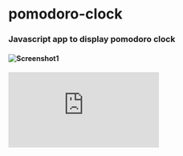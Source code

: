 # pomodoro-clock
### Javascript app to display pomodoro clock  
#### ![Screenshot1](https://cdn.rawgit.com/avidLearnerInProgress/pomodoro-clock/b50a66c6/ss1.PNG)

#### ![Live](https://cdn.rawgit.com/avidLearnerInProgress/pomodoro-clock/d19668dd/index.html)
